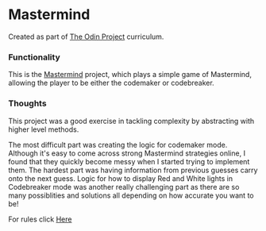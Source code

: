 # Mastermind
Created as part of [The Odin Project](https://www.theodinproject.com) curriculum.

### Functionality

This is the [Mastermind](https://www.theodinproject.com/courses/ruby-programming/lessons/mastermind) project, which plays a simple game of Mastermind, allowing the player to be either the codemaker or codebreaker.

### Thoughts

This project was a good exercise in tackling complexity by abstracting with higher level methods.

The most difficult part was creating the logic for codemaker mode. Although it's easy to come across strong Mastermind strategies online, I found that they quickly become messy when I started trying to implement them. The hardest part was having information from previous guesses carry onto the next guess. Logic for how to display Red and White lights in Codebreaker mode was another really challenging part as there are so many possiblities and solutions all depending on how accurate you want to be!

For rules click [Here](https://en.wikipedia.org/wiki/Mastermind_(board_game))
